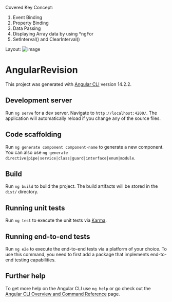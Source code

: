 Covered Key Concept:
 1. Event Binding
 2. Property Binding
 3. Data Passing
 4. Displaying Array data by using *ngFor
 5. SetInterval() and ClearInterval()
 
 
 Layout:
![image](https://user-images.githubusercontent.com/15225177/190085241-bf56a15e-eeb1-42e6-a443-5752d56f3f30.png)


# AngularRevision

This project was generated with [Angular CLI](https://github.com/angular/angular-cli) version 14.2.2.

## Development server

Run `ng serve` for a dev server. Navigate to `http://localhost:4200/`. The application will automatically reload if you change any of the source files.

## Code scaffolding

Run `ng generate component component-name` to generate a new component. You can also use `ng generate directive|pipe|service|class|guard|interface|enum|module`.

## Build

Run `ng build` to build the project. The build artifacts will be stored in the `dist/` directory.

## Running unit tests

Run `ng test` to execute the unit tests via [Karma](https://karma-runner.github.io).

## Running end-to-end tests

Run `ng e2e` to execute the end-to-end tests via a platform of your choice. To use this command, you need to first add a package that implements end-to-end testing capabilities.

## Further help

To get more help on the Angular CLI use `ng help` or go check out the [Angular CLI Overview and Command Reference](https://angular.io/cli) page.
